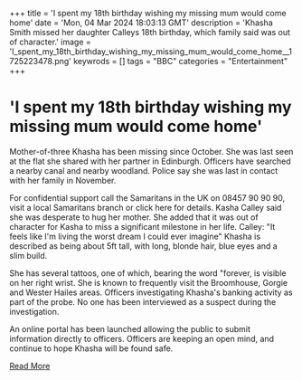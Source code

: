 +++
title = 'I spent my 18th birthday wishing my missing mum would come home'
date = 'Mon, 04 Mar 2024 18:03:13 GMT'
description = 'Khasha Smith missed her daughter Calleys 18th birthday, which family said was out of character.'
image = 'I_spent_my_18th_birthday_wishing_my_missing_mum_would_come_home__1725223478.png'
keywrods =  []
tags = "BBC" 
categories = "Entertainment" 
+++

# 'I spent my 18th birthday wishing my missing mum would come home'

Mother-of-three Khasha has been missing since October.
She was last seen at the flat she shared with her partner in Edinburgh.
Officers have searched a nearby canal and nearby woodland.
Police say she was last in contact with her family in November.

For confidential support call the Samaritans in the UK on 08457 90 90 90, visit a local Samaritans branch or click here for details.
Kasha Calley said she was desperate to hug her mother.
She added that it was out of character for Kasha to miss a significant milestone in her life.
Calley: "It feels like I<bb>'m living the worst dream I could ever imagine" Khasha is described as being about 5ft tall, with long, blonde hair, blue eyes and a slim build.

She has several tattoos, one of which, bearing the word <bb>"forever, is visible on her right wrist.
She is known to frequently visit the Broomhouse, Gorgie and Wester Hailes areas.
Officers investigating Khasha<bb>'s banking activity as part of the probe.
No one has been interviewed as a suspect during the investigation.

An online portal has been launched allowing the public to submit information directly to officers.
Officers are keeping an open mind, and continue to hope Khasha will be found safe.


[Read More](https://www.bbc.co.uk/news/uk-scotland-68473051)
